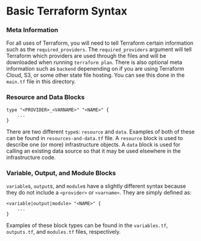 # Basic Terraform Syntax

### Meta Information
For all uses of Terraform, you will need to tell Terraform certain information such as the `required_providers`. The `required_providers` argument will tell Terraform which providers are used through the files and will be downloaded when running `terraform plan`.  There is also optional meta information such as `backend` depenending on if you are using Terraform Cloud, S3, or some other state file hosting. You can see this done in the `main.tf` file in this directory.

### Resource and Data Blocks
```
type "<PROVIDER>_<VARNAME>" "<NAME>" {
    ...
}
```

There are two different `type`s: `resource` and `data`.
Examples of both of these can be found in `resources-and-data.tf` file. A `resource` block is used to describe one (or more) infrastructure objects. A `data` block is used for calling an existing data source so that it may be used elsewhere in the infrastructure code.


### Variable, Output, and Module Blocks
`variable`s, `output`s, and `module`s have a slightly different syntax because they do not include a `<provider>` or `<varname>`. They are simply defined as:

```
<variable|output|module> "<NAME>" {
    ...
}
```

Examples of these block types can be found in the `variables.tf`, `outputs.tf`, and `modules.tf` files, respectively.